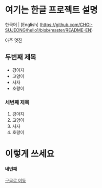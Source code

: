 # 여기는 한글 프로젝트 설명 

한국어 | [English]
(https://github.com/CHOI-SUJEONG/hello1/blob/master/README-EN)

아주 멋진

## 두번째 제목
- 강아지
- 고양이
- 사자
- 호랑이

### 세번째 제목
1. 강아지
2. 고양이
3. 사자
4. 호랑이

<h1>이렇게 쓰세요</h1>

#### 네번째 

[구글로 이동](https://google.com)
